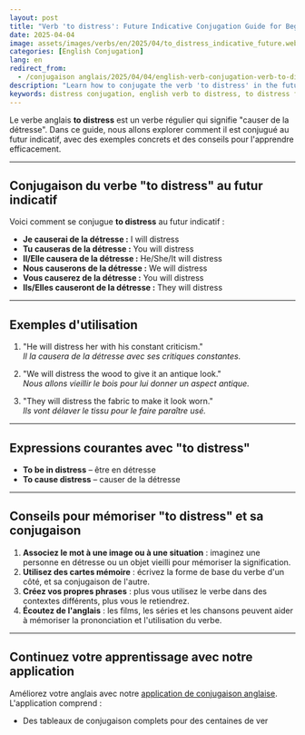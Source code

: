 ```yaml
---
layout: post 
title: "Verb 'to distress': Future Indicative Conjugation Guide for Beginners"
date: 2025-04-04
image: assets/images/verbs/en/2025/04/to_distress_indicative_future.webp
categories: [English Conjugation]
lang: en 
redirect_from:
  - /conjugaison anglais/2025/04/04/english-verb-conjugation-verb-to-distress-indicative-future/ 
description: "Learn how to conjugate the verb 'to distress' in the future indicative in English. This guide is perfect for beginners who want to use 'to distress' correctly, with examples, common expressions, and practical tips."
keywords: distress conjugation, english verb to distress, to distress future indicative, english conjugation, learn english
---
```


Le verbe anglais **to distress** est un verbe régulier qui signifie "causer de la détresse". Dans ce guide, nous allons explorer comment il est conjugué au futur indicatif, avec des exemples concrets et des conseils pour l'apprendre efficacement.


---

## Conjugaison du verbe "to distress" au futur indicatif

Voici comment se conjugue **to distress** au futur indicatif :

- **Je causerai de la détresse :** I will distress
- **Tu causeras de la détresse :** You will distress
- **Il/Elle causera de la détresse :** He/She/It will distress
- **Nous causerons de la détresse :** We will distress
- **Vous causerez de la détresse :** You will distress
- **Ils/Elles causeront de la détresse :** They will distress

---

## Exemples d'utilisation

1. "He will distress her with his constant criticism."  
   _Il la causera de la détresse avec ses critiques constantes._

2. "We will distress the wood to give it an antique look."  
   _Nous allons vieillir le bois pour lui donner un aspect antique._

3. "They will distress the fabric to make it look worn."  
   _Ils vont délaver le tissu pour le faire paraître usé._

---

## Expressions courantes avec "to distress"

- **To be in distress** – être en détresse
- **To cause distress** – causer de la détresse

---

## Conseils pour mémoriser "to distress" et sa conjugaison

1. **Associez le mot à une image ou à une situation** : imaginez une personne en détresse ou un objet vieilli pour mémoriser la signification.
2. **Utilisez des cartes mémoire** : écrivez la forme de base du verbe d'un côté, et sa conjugaison de l'autre.
3. **Créez vos propres phrases** : plus vous utilisez le verbe dans des contextes différents, plus vous le retiendrez.
4. **Écoutez de l'anglais** : les films, les séries et les chansons peuvent aider à mémoriser la prononciation et l'utilisation du verbe.

---

## Continuez votre apprentissage avec notre application

Améliorez votre anglais avec notre [application de conjugaison anglaise]({{site.appStore.en}}). L'application comprend :

- Des tableaux de conjugaison complets pour des centaines de ver